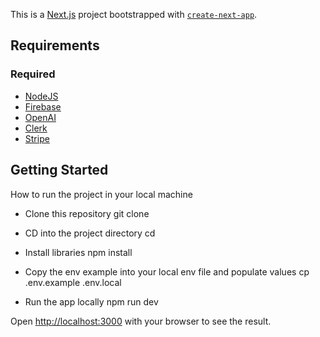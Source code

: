 This is a [Next.js](https://nextjs.org/) project bootstrapped with [`create-next-app`](https://github.com/vercel/next.js/tree/canary/packages/create-next-app).

## Requirements

### Required

- [NodeJS](https://nodejs.org/en/download/package-manager)
- [Firebase](https://console.firebase.google.com/u/0/)
- [OpenAI](https://platform.openai.com/api-keys)
- [Clerk](https://dashboard.clerk.com/)
- [Stripe](https://dashboard.stripe.com/test/apikeys)

## Getting Started

How to run the project in your local machine

- Clone this repository
  git clone

- CD into the project directory
  cd

- Install libraries
  npm install

- Copy the env example into your local env file and populate values
  cp .env.example .env.local

- Run the app locally
  npm run dev

Open [http://localhost:3000](http://localhost:3000) with your browser to see the result.
